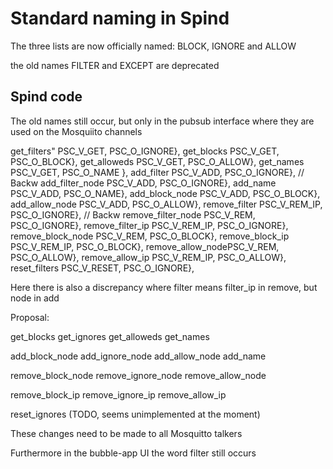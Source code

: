 # Standard naming in Spind

The three lists are now officially named:
BLOCK, IGNORE and ALLOW

the old names FILTER and EXCEPT are deprecated

##  Spind code
The old names still occur, but only in the pubsub interface where they are used on the Mosquiito channels

get_filters"     PSC_V_GET,      PSC_O_IGNORE},
get_blocks    PSC_V_GET,      PSC_O_BLOCK},
get_alloweds     PSC_V_GET,      PSC_O_ALLOW},
get_names       PSC_V_GET,      PSC_O_NAME },
add_filter      PSC_V_ADD,      PSC_O_IGNORE}, // Backw
add_filter_node  PSC_V_ADD,      PSC_O_IGNORE},
add_name        PSC_V_ADD,      PSC_O_NAME},
add_block_node   PSC_V_ADD,      PSC_O_BLOCK},
add_allow_node  PSC_V_ADD,      PSC_O_ALLOW},
remove_filter   PSC_V_REM_IP,   PSC_O_IGNORE}, // Backw
remove_filter_node PSC_V_REM,      PSC_O_IGNORE},
remove_filter_ip PSC_V_REM_IP,   PSC_O_IGNORE},
remove_block_node PSC_V_REM,      PSC_O_BLOCK},
remove_block_ip PSC_V_REM_IP,   PSC_O_BLOCK},
remove_allow_nodePSC_V_REM,      PSC_O_ALLOW},
remove_allow_ip  PSC_V_REM_IP,   PSC_O_ALLOW},
reset_filters   PSC_V_RESET,    PSC_O_IGNORE},

Here there is also a discrepancy where filter means filter_ip in remove, but node in add

Proposal:

get_blocks
get_ignores
get_alloweds
get_names

add_block_node
add_ignore_node
add_allow_node
add_name

remove_block_node
remove_ignore_node
remove_allow_node

remove_block_ip
remove_ignore_ip
remove_allow_ip

reset_ignores (TODO, seems unimplemented at the moment)

These changes need to be made to all Mosquitto talkers

Furthermore in the bubble-app UI the word filter still occurs
